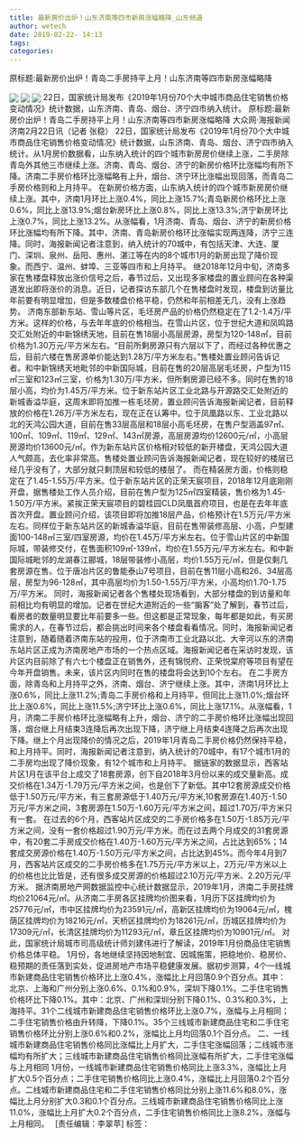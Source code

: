 ```yaml
---
title: 最新房价出炉！山东济南等四市新房涨幅略降_山东频道
author: wetech
date: 2019-02-22- 14:13
tags: 
categories: 
---
```

原标题:最新房价出炉！青岛二手房持平上月！山东济南等四市新房涨幅略降
<!-- more -->
                
<img align="center" border="0" src="http://p1.ifengimg.com/fck/2019_08/a6cab2c95198da6_w700_h887.jpg" />
                
<img align="center" border="0" src="http://p1.ifengimg.com/fck/2019_08/00c5b123713ec31_w960_h664.jpg" />
            
<img align="center" border="0" src="http://p2.ifengimg.com/a/2016/0810/204c433878d5cf9size1_w16_h16.png" />
22日，国家统计局发布《2019年1月份70个大中城市商品住宅销售价格变动情况》统计数据，山东济南、青岛、烟台、济宁四市纳入统计。
原标题:最新房价出炉！青岛二手房持平上月！山东济南等四市新房涨幅略降
大众网·海报新闻济南2月22日讯（记者 张稳） 22日，国家统计局发布《2019年1月份70个大中城市商品住宅销售价格变动情况》统计数据，山东济南、青岛、烟台、济宁四市纳入统计。从1月房价数据看，山东纳入统计的四个城市新房房价继续上涨，二手房除青岛外其他三市继续上涨。济南、青岛、烟台、济宁的新房价格环比涨幅均有所下降。济南二手房价格环比涨幅略有上升，烟台、济宁环比涨幅出现回落，而青岛二手房价格则和上月持平。
在新房价格方面，山东纳入统计的四个城市新房房价继续上涨。其中，济南1月环比上涨0.4%，同比上涨15.7%;青岛新房价格环比上涨0.6%，同比上涨13.9%;烟台新房环比上涨0.8%，同比上涨13.3%;济宁新房环比上涨0.7%，同比上涨13.2%。从涨幅看，1月济南、青岛、烟台、济宁的新房价格环比涨幅均有所下降。其中，济南、青岛新房价格环比涨幅实现两连降，济宁三连降。同时，海报新闻记者注意到，纳入统计的70城中，有包括天津、大连、厦门、深圳、泉州、岳阳、惠州、湛江等在内的8个城市1月的新房出现了降价现象。而西宁、温州、蚌埠、三亚等四市和上月持平。
继2018年12月中旬，济南多家在售楼盘释放出涨价信号之后，春节过后，又出现多家楼盘的置业顾问在各种渠道发出即将涨价的消息。近日，记者探访东部几个在售楼盘时发现，楼盘到访量比年前要有明显增加，但是多数楼盘价格平稳，仍然和年前相差无几，没有上涨趋势。
济南东部新东站、雪山等片区，毛坯房产品的价格仍然稳定在了1.2-1.4万/平方米。这样的价格，与去年年底的价格相当。在雪山片区，位于世纪大道和凤鸣路交汇处附近的中新锦绣天地，目前在售18层小高层房源，房型为120-148㎡，目前价格为1.30万元/平方米左右。“目前所剩房源只有六层以下了，而经过各种优惠之后，目前六楼在售房源单价能达到1.28万/平方米左右。”售楼处置业顾问告诉记者。和中新锦绣天地毗邻的中新国际城，目前在售的20层高层毛坯房，户型为115㎡三室和123㎡三室，价格为1.30万/平方米，但所剩房源已经不多。同时在售的18层小高，均价为1.45万/平方米。位于新东站片区工业北路与开源路交汇处附近的新城香溢华庭，这周末即将加推一栋毛坯房，置业顾问告诉海报新闻记者，目前释放的价格在1.26万/平方米左右，现在正在认筹中。位于凤凰路以东、工业北路以北的天鸿公园大道，目前在售33层高层和18层小高毛坯房，在售户型涵盖97㎡、100㎡、109㎡、119㎡、129㎡、143㎡房源，高层房源均价12600元/㎡，小高层房源均价13600元/㎡。作为新东站片区价格相对较低的新开楼盘，天鸿公园大道人气颇高，去化率非常高。售楼处置业顾问告诉海报新闻记者，现在较好的楼层已经几乎没有了，大部分就只剩顶层和较低的楼层了。
而在精装房方面，价格则稳定在了1.45-1.55万/平方米。位于新东站片区的正荣天宸项目，2018年12月底刚刚开盘，据售楼处工作人员介绍，目前在售户型为125㎡四室精装，售价格为1.45-1.50万/平方米。紧挨正荣天宸项目的碧桂园CLD凤凰首府项目，也是在去年年底首次开盘。置业顾问介绍，该项目即将加推18层产品，价格预计在1.5万元/平方米左右。同样位于新东站片区的新城香溢华庭，目前在售带装修高层、小高，户型建面100-148㎡三室/四室房源，均价在1.45万/平方米左右。位于雪山片区的中新国际城，带装修交付，在售面积109㎡-139㎡，均价在1.55万元/平方米左右。和中新国际城毗邻的龙湖春江郦城，18层带装修小高层，均价1.55万元/㎡，但是仅剩几套房源在售。位于唐冶片区的鲁能泰山7号项目，目前在售11层小高和26、34层高层，房型为96-128㎡，其中高层均价为1.50-1.55万/平方米，小高均价1.70-1.75万/平方米。
同时，海报新闻记者各个售楼处现场看到，大部分楼盘的到访量和年前相比均有明显的增加。记者在世纪大道附近的一些“掮客”处了解到，春节过后，看房者的数量明显要比年前要多一些。但这都是正常现象，每年都是如此，有买房需求的人，在春节过后，都会挑出时间来各个楼盘看看情况。同时，海报新闻记者注意到，随着随着济南东站的投用，位于济南市工业北路以北、大辛河以东的济南东站片区正成为济南房地产市场的一个热点区域。海报新闻记者在采访时发现，该片区内目前除了有六七个楼盘正在销售外，还有锦悦府、正荣悦棠府等项目有望在今年开盘销售。未来，该片区内同时在售的楼盘将会达到10个左右。
在二手房方面，除青岛和上月持平之外，济南、烟台、济宁继续上涨。其中，济南1月环比上涨0.6%，同比上涨11.2%;青岛二手房价格和上月持平，但同比上涨11.0%;烟台环比上涨0.6%，同比上涨11.5%;济宁环比上涨0.6%，同比上涨17.1%。从涨幅看，1月，济南二手房价格环比涨幅略有上升，烟台、济宁的二手房价格环比涨幅出现回落，烟台继上月结束3连降后再次出现下降，济宁继上月结束4连降之后再次出现下降。继上个月出现降价的情况之后，2019年1月青岛二手房价格仍然保持平稳，和上月持平。同时，海报新闻记者注意到，纳入统计的70城中，有17个城市1月的二手房均出现了降价现象，有12个城市和上月持平。
据链家的数据显示，西客站片区1月在该平台上成交了18套房源，创下自2018年3月份以来的成交量新高。成交价格在1.34万-1.79万元/平方米之间，也是创下了新低。其中12套房源成交价格低于1.50万元/平方米，有三套房源低于1.40万元/平方米,10套房源在1.40万-1.50万元/平方米之间，3套房源在1.50万-1.60万元/平方米之间，超过1.70万/平方米只有一套。
在过去的6个月，西客站片区成交的二手房价格多在1.50万-1.85万元/平方米之间，没有一套价格超过1.90万元/平方米。而在过去两个月成交的31套房源中，有20套二手房成交价格在1.40万-1.60万元/平方米之间，占比达到65%；14套成交房源价格在1.40万-1.50万元/平方米之间，占比达到45%。而今年4月到7月，西客站片区成交的二手房价格多在1.75万元/平方米以上，2万元/平方米以上的价格也比比皆是，还有很多成交房源的价格超过2.10万元/平方米、2.20万元/平方米。
据济南房地产网数据监控中心统计数据显示，2019年1月，济南二手房挂牌均价21064元/㎡。从济南二手房各区挂牌均价图来看，1月历下区挂牌均价为25776元/㎡，市中区挂牌均价为23591元/㎡，高新区挂牌均价为19064元/㎡，槐荫区挂牌均价为18216元/㎡，天桥区挂牌均价为18261元/㎡，历城区挂牌均价为17309元/㎡，长清区挂牌均价为11293元/㎡，章丘区挂牌均价为10901元/㎡。
对此，国家统计局城市司高级统计师刘建伟进行了解读，2019年1月份商品住宅销售价格总体平稳。
1月份，各地继续坚持因地制宜、因城施策，把稳地价、稳房价、稳预期的责任落到实处，促进房地产市场平稳健康发展。据初步测算，4个一线城市新建商品住宅销售价格环比上涨0.4%，涨幅比上月回落0.9个百分点。其中：北京、上海和广州分别上涨0.6%、0.1%和0.9%，深圳下降0.1%。二手住宅销售价格环比下降0.1%。其中：北京、广州和深圳分别下降0.1%、0.3%和0.3%，上海持平。31个二线城市新建商品住宅销售价格环比上涨0.7%，涨幅与上月相同；二手住宅销售价格由升转降，下降0.1%。35个三线城市新建商品住宅和二手住宅销售价格环比分别上涨0.6%和0.2%，涨幅比上月均回落0.1个百分点。
二、一线城市新建商品住宅销售价格同比涨幅比上月扩大，二手住宅涨幅回落；二线城市涨幅均有所扩大；三线城市新建商品住宅销售价格同比涨幅有所扩大，二手住宅涨幅与上月相同
1月份，一线城市新建商品住宅销售价格同比上涨3.3%，涨幅比上月扩大0.5个百分点；二手住宅销售价格同比上涨0.4%，涨幅比上月回落0.2个百分点。二线城市新建商品住宅和二手住宅销售价格同比分别上涨11.6%和8.0%，涨幅比上月分别扩大0.3和0.1个百分点。三线城市新建商品住宅销售价格同比上涨11.0%，涨幅比上月扩大0.2个百分点，二手住宅销售价格同比上涨8.2%，涨幅与上月相同。　
[责任编辑：李翠苹]
标签：
 
             
